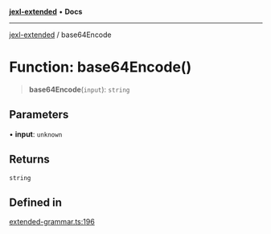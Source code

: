 [**jexl-extended**](../README.md) • **Docs**

***

[jexl-extended](../README.md) / base64Encode

# Function: base64Encode()

> **base64Encode**(`input`): `string`

## Parameters

• **input**: `unknown`

## Returns

`string`

## Defined in

[extended-grammar.ts:196](https://github.com/nikoraes/jexl-extended/blob/0f5e836bd796a7ceb7bc07f325b2ca770e2551a1/src/extended-grammar.ts#L196)
